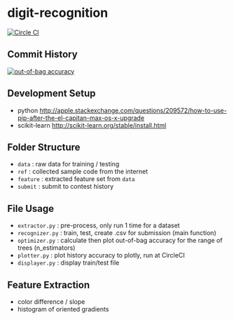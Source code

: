 # digit-recognition
[![Circle CI](https://circleci.com/gh/jbytw/digit-recognition.svg?style=shield)](https://circleci.com/gh/jbytw/digit-recognition)

## Commit History
[![out-of-bag accuracy](https://plot.ly/~jbytw/16/random-forest.png)](https://plot.ly/~jbytw/16/random-forest)

## Development Setup
* python http://apple.stackexchange.com/questions/209572/how-to-use-pip-after-the-el-capitan-max-os-x-upgrade
* scikit-learn http://scikit-learn.org/stable/install.html

## Folder Structure
* `data`    : raw data for training / testing
* `ref`     : collected sample code from the internet
* `feature` : extracted feature set from `data`
* `submit`  : submit to contest history

## File Usage
* `extractor.py`  : pre-process, only run 1 time for a dataset
* `recognizer.py` : train, test, create .csv for submission (main function)
* `optimizer.py`  : calculate then plot out-of-bag accuracy for the range of trees (n_estimators)
* `plotter.py`    : plot history accuracy to plotly, run at CircleCI
* `displayer.py`  : display train/test file

## Feature Extraction
* color difference / slope
* histogram of oriented gradients

